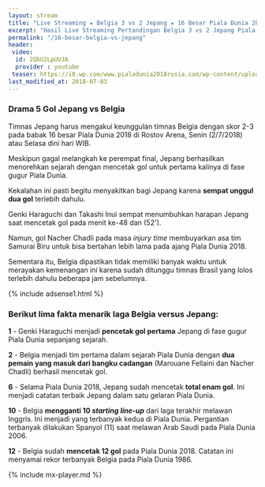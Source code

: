 ```yaml
---
layout: stream
title: "Live Streaming ★ Belgia 3 vs 2 Jepang ★ 16 Besar Piala Dunia 2018"
excerpt: "Hasil Live Streaming Pertandingan Belgia 3 vs 2 Jepang Piala Dunia 2018 16 Besar Babak Knock Out"
permalink: "/16-besar-belgia-vs-jepang"
header:
 video:
  id: 2QbU2LpUUJA
  provider : youtube
 teaser: https://i0.wp.com/www.pialadunia2018rusia.com/wp-content/uploads/2018/07/Prediksi-Bola-Piala-Dunia-Belgia-Vs-Jepang-3-Juli-2018.jpg?resize=340,170
last_modified_at: 2018-07-03
---
```

### Drama 5 Gol Jepang vs Belgia

Timnas Jepang harus mengakui keunggulan timnas Belgia dengan skor 2-3 pada babak 16 besar Piala Dunia 2018 di Rostov Arena, Senin (2/7/2018) atau Selasa dini hari WIB.

Meskipun gagal melangkah ke perempat final, Jepang berhasilkan menorehkan sejarah dengan mencetak gol untuk pertama kalinya di fase gugur Piala Dunia.

Kekalahan ini pasti begitu menyakitkan bagi Jepang karena **sempat unggul dua gol** terlebih dahulu.

Genki Haraguchi dan Takashi Inui sempat menumbuhkan harapan Jepang saat mencetak gol pada menit ke-48 dan (52').

Namun, gol Nacher Chadli pada masa _injury time_ membuyarkan asa tim Samurai Biru untuk bisa bertahan lebih lama pada ajang Piala Dunia 2018.

Sementara itu, Belgia dipastikan tidak memiliki banyak waktu untuk merayakan kemenangan ini karena sudah ditunggu timnas Brasil yang lolos terlebih dahulu beberapa jam sebelumnya.

{% include adsense1.html %}

### Berikut lima fakta menarik laga Belgia versus Jepang:

**1** - Genki Haraguchi menjadi **pencetak gol pertama** Jepang di fase gugur Piala Dunia sepanjang sejarah.

**2** - Belgia menjadi tim pertama dalam sejarah Piala Dunia dengan **dua pemain yang masuk dari bangku cadangan** (Marouane Fellaini dan Nacher Chadli) berhasil mencetak gol.

**6** - Selama Piala Dunia 2018, Jepang sudah mencetak **total enam gol**. Ini menjadi catatan terbaik Jepang dalam satu gelaran Piala Dunia.

**10** - Belgia **mengganti 10 _starting line-up_** dari laga terakhir melawan Inggris. Ini menjadi yang terbanyak kedua di Piala Dunia. Pergantian terbanyak dilakukan Spanyol (11) saat melawan Arab Saudi pada Piala Dunia 2006.

**12** - Belgia sudah **mencetak 12 gol** pada Piala Dunia 2018. Catatan ini menyamai rekor terbanyak Belgia pada Piala Dunia 1986.

{% include mx-player.md %}
